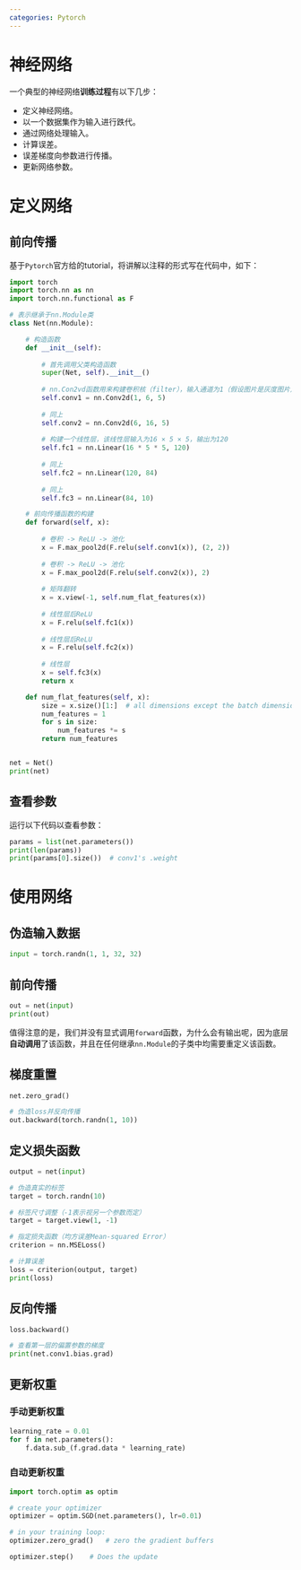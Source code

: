 ```yaml
---
categories: Pytorch
---
```


# 神经网络

一个典型的神经网络**训练过程**有以下几步：

- 定义神经网络。
- 以一个数据集作为输入进行跌代。
- 通过网络处理输入。
- 计算误差。
- 误差梯度向参数进行传播。
- 更新网络参数。

# 定义网络

## 前向传播

基于`Pytorch`官方给的tutorial，将讲解以注释的形式写在代码中，如下：

```python
import torch
import torch.nn as nn
import torch.nn.functional as F

# 表示继承于nn.Module类
class Net(nn.Module):

    # 构造函数
    def __init__(self):
        
        # 首先调用父类构造函数
        super(Net, self).__init__()
        
       	# nn.Con2vd函数用来构建卷积核（filter），输入通道为1（假设图片是灰度图片），输出通道为6（有6个filter，需要提取出6个特征），卷积核大小为5（即该filter为5×5）
        self.conv1 = nn.Conv2d(1, 6, 5)
        
        # 同上
        self.conv2 = nn.Conv2d(6, 16, 5)
        
        # 构建一个线性层，该线性层输入为16 × 5 × 5，输出为120
        self.fc1 = nn.Linear(16 * 5 * 5, 120)
        
        # 同上
        self.fc2 = nn.Linear(120, 84)
        
        # 同上
        self.fc3 = nn.Linear(84, 10)

    # 前向传播函数的构建
    def forward(self, x):
        
        # 卷积 -> ReLU -> 池化
        x = F.max_pool2d(F.relu(self.conv1(x)), (2, 2))
        
        # 卷积 -> ReLU -> 池化
        x = F.max_pool2d(F.relu(self.conv2(x)), 2)
        
        # 矩阵翻转
        x = x.view(-1, self.num_flat_features(x))
        
        # 线性层后ReLU
        x = F.relu(self.fc1(x))
        
        # 线性层后ReLU
        x = F.relu(self.fc2(x))
        
        # 线性层
        x = self.fc3(x)
        return x

    def num_flat_features(self, x):
        size = x.size()[1:]  # all dimensions except the batch dimension
        num_features = 1
        for s in size:
            num_features *= s
        return num_features


net = Net()
print(net)
```

## 查看参数

运行以下代码以查看参数：

```python
params = list(net.parameters())
print(len(params))
print(params[0].size())  # conv1's .weight
```

# 使用网络

## 伪造输入数据

```python
input = torch.randn(1, 1, 32, 32)
```

## 前向传播

```python
out = net(input)
print(out)
```

值得注意的是，我们并没有显式调用`forward`函数，为什么会有输出呢，因为底层**自动调用**了该函数，并且在任何继承`nn.Module`的子类中均需要重定义该函数。

## 梯度重置

```python
net.zero_grad()

# 伪造loss并反向传播
out.backward(torch.randn(1, 10))
```

## 定义损失函数

```python
output = net(input)

# 伪造真实的标签
target = torch.randn(10)

# 标签尺寸调整（-1表示视另一个参数而定）
target = target.view(1, -1) 

# 指定损失函数（均方误差Mean-squared Error）
criterion = nn.MSELoss()

# 计算误差
loss = criterion(output, target)
print(loss)
```

## 反向传播

```python
loss.backward()

# 查看第一层的偏置参数的梯度
print(net.conv1.bias.grad)
```

## 更新权重

### 手动更新权重

```python
learning_rate = 0.01
for f in net.parameters():
    f.data.sub_(f.grad.data * learning_rate)
```

### 自动更新权重

```python
import torch.optim as optim

# create your optimizer
optimizer = optim.SGD(net.parameters(), lr=0.01)

# in your training loop:
optimizer.zero_grad()   # zero the gradient buffers

optimizer.step()    # Does the update
```

